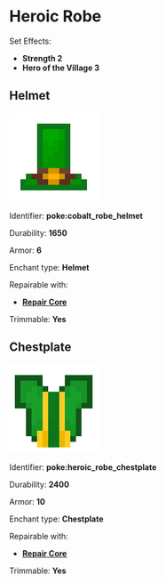 # Heroic Robe

Set Effects:

* **Strength 2**
* **Hero of the Village 3**

## Helmet

![poke\_heroic\_robe\_hat](https://github.com/ItsMePok/PFE/blob/wikiAssets/wikiMain/heroic_robe_hat.png?raw=true)

Identifier: **poke:cobalt\_robe\_helmet**

Durability: **1650**

Armor: **6**

Enchant type: **Helmet**

Repairable with:

* [**Repair Core**](https://pfewiki.gitbook.io/home/items/cores/repair-core)

Trimmable: **Yes**

## Chestplate

![poke\_heroic\_robe\_chestplate](https://github.com/ItsMePok/PFE/blob/wikiAssets/wikiMain/heroic_robe_chestplate.png?raw=true)

Identifier: **poke:heroic\_robe\_chestplate**

Durability: **2400**

Armor: **10**

Enchant type: **Chestplate**

Repairable with:

* [**Repair Core**](https://pfewiki.gitbook.io/home/items/cores/repair-core)

Trimmable: **Yes**
